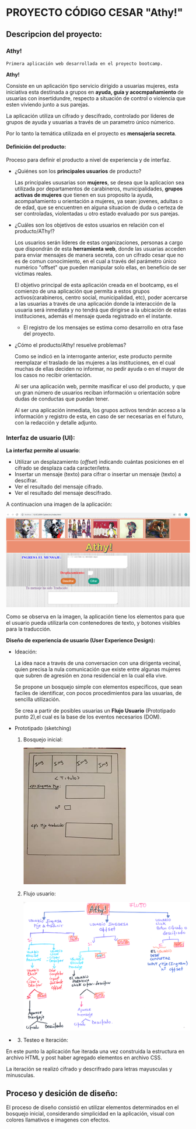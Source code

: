 # PROYECTO CÓDIGO CESAR "Athy!"

## Descripcion del proyecto:

### Athy! 

    Primera aplicación web desarrollada en el proyecto bootcamp. 

**Athy!** 

Consiste en un aplicación tipo servicio dirigido a usuarias mujeres, esta iniciativa esta destinada a grupos en **ayuda, guía y acocmpañamiento** de usuarias con insertidundre, respecto a situación de control o violencia que esten viviendo junto a sus parejas. 

La aplicación utiliza un cifrado y descifrado, controlado por líderes de grupos de ayuda y usuarias a través de un parametro único númerico. 

Por lo tanto la temática utilizada en el proyecto es **mensajeria secreta**.

#### Definición del producto:

Proceso para definir el producto a nivel de experiencia y de interfaz.

* ¿Quiénes son los **principales usuarios** de producto?

    Las principales ususarias son **mujeres**, se desea que la aplicacion sea utilizada por departamentos de carabineros, municipalidades, **grupos activas de mujeres** que tienen en sus proposito la ayuda, acompañamiento u orientación a mujeres, ya sean: jovenes, adultas o de edad, que se encuentren en alguna situacion de duda o certeza de ser controladas, violentadas u otro estado evaluado por sus parejas.


* ¿Cuáles son los objetivos de estos usuarios en relación con el producto/AThy!?

    Los usuarios serán lideres de estas organizaciones, personas a cargo que dispondrán de esta **herramienta web**, donde las usuarias  acceden para enviar mensajes de manera secreta, con un cifrado cesar que no es de comun conocimiento, en el cual a través del parámetro único numérico "offset" que pueden manipular solo ellas, en beneficio de ser victimas reales. 

    El objetivo principal de esta aplicación creada en el bootcamp, es el comienzo de una aplicación que permita a estos grupos activos(carabineros, centro social, municipalidad, etc), poder acercarse a las usuarias a través de una aplicación donde la interacción de la usuaria será inmediata y no tendrá que dirigirse a la ubicación de estas instituciones, además el mensaje queda registrado en el instante. 

    * El registro de los mensajes se estima como desarrollo en otra fase del proyecto. 

- ¿Cómo el producto/Athy!  resuelve problemas?

    Como se indicó en la interrogante anterior, este producto permite reemplazar el traslado de las mujeres a las instituciones, en el cual muchas de ellas deciden no informar, no pedir ayuda o en el mayor de los casos no recibir orientación.

    Al ser una aplicación web, permite masificar el uso del producto, y que un gran número de usuarios reciban información u orientación sobre dudas de conductas que puedan tener. 

    Al ser una aplicación inmediata, los grupos activos tendrán acceso a la información y registro de esta, en caso de ser necesarias en el futuro, con la redacción y detalle adjunto. 

### Interfaz de usuario (UI):

**La interfaz  permite al usuario**:

- Utilizar un  desplazamiento (_offset_) indicando cuántas posiciones en el cifrado se desplaza cada caracter/letra.
- Insertar un mensaje (texto) para cifrar o insertar un mensaje (texto) a descifrar.
- Ver el resultado del mensaje cifrado.
- Ver el resultado del mensaje descifrado.

A continuacion una imagen de la aplicación: 

![Imagen visualización de aplicación web](imagenes/imagenInterfaz.png )

Como se observa en la imagen, la aplicación tiene los elementos para que el usuario pueda utilizarla con contenedores de texto, y botones visibles para la traducción. 


**Diseño de experiencia de usuario (User Experience Design):**

- Ideación:
        
    La idea nace a través de una conversacion con una dirigenta vecinal, quien precisa la nula comunicación que existe entre algunas mujeres que subren de agresión en zona residencial en la cual ella vive.

    Se propone un bosquejo simple con elementos específicos, que sean faciles de identificar, con pocos procedimientos para las usuarias, de sencilla utilización. 

    Se crea a partir de posibles usuarias un **Flujo Usuario** (Prototipado punto 2),el cual es la base de los eventos necesarios (DOM).

- Prototipado (sketching)

    1. Bosquejo inicial: 

        ![Imagen bosquejo inicial aplicación web](imagenes/bosquejoInit.jpg)
 
    2. Flujo usuario:

        ![Imagen flujo según acciones del usuario](imagenes/flujoUsuario.png)


-   3.   Testeo e Iteración:

En este punto la aplicación fue iterada una vez construida la estructura en archivo HTML y post haber agregado elementos en archivo CSS.

La iteración se realizó cifrado y descrifrado para letras mayusculas y minusculas. 


## Proceso y desición de diseño:

El proceso de diseño consistió en utilizar elementos determinados en el bosquejo inicial, considerando simplicidad en la aplicación, visual con colores llamativos e imagenes con efectos. 


